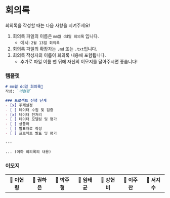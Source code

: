 # 회의록

회의록을 작성할 때는 다음 사항을 지켜주세요!

1. 회의록 파일의 이름은 `mm월 dd일 회의록` 입니다.
   - 예시: `2월 13일 회의록`
2. 회의록 파일의 확장자는 `.md` 또는 `.txt`입니다.
3. 회의록 작성자의 이름이 회의록 내용에 포함됩니다.
   - 추가로 파일 이름 맨 뒤에 자신의 이모지를 달아주시면 좋습니다!

### 템플릿
```md
# mm월 dd일 회의록🐸
작성: `이현령`

### 프로젝트 진행 단계
- [x] 주제설정
- [ ] 데이터 수집 및 검증
- [x] 데이터 전처리
- [ ] 데이터 모델링 및 평가
- [ ] 상품화
- [ ] 발표자료 작성
- [ ] 프로젝트 발표 및 평가

---

... (이하 회의록의 내용)
```

### 이모지
<table>
    <tr>
        <th>🐸 이현령</th>
        <th>🧐 권하은</th>
        <th>🐶 박주형</th>
        <th>🦖 임태균</th>
        <th>🐝 강현비</th>
        <th>🐥 이주찬</th>
        <th>🐋 서지수</th>
    </tr>
</table>
